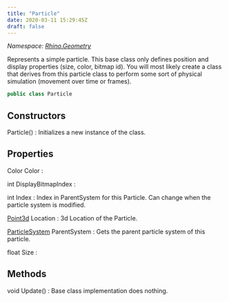 ```yaml
---
title: "Particle"
date: 2020-03-11 15:29:45Z
draft: false
---
```


*Namespace: [Rhino.Geometry](../)*

Represents a simple particle.
   This base class only defines position and display properties (size, color, bitmap id).
   You will most likely create a class that derives from this particle class to perform some
   sort of physical simulation (movement over time or frames).
```cs
public class Particle
```
## Constructors

Particle()
: Initializes a new instance of the  class.
## Properties

Color Color
: 

int DisplayBitmapIndex
: 

int Index
: Index in ParentSystem for this Particle. Can change when the particle
     system is modified.

[Point3d](/rhinocommon/rhino/geometry/point3d/) Location
: 3d Location of the Particle.

[ParticleSystem](/rhinocommon/rhino/geometry/particlesystem/) ParentSystem
: Gets the parent particle system of this particle.

float Size
: 
## Methods

void Update()
: Base class implementation does nothing.
